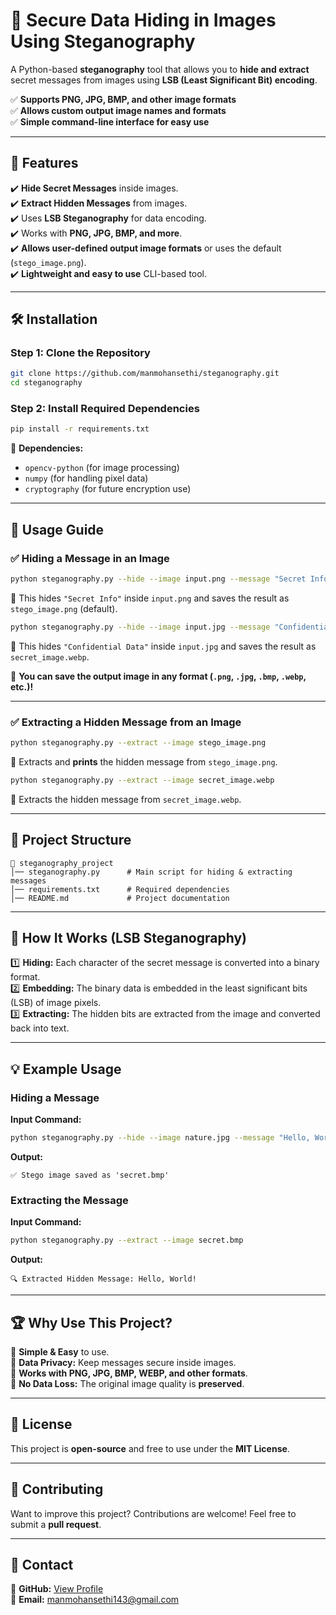 # 🔐 **Secure Data Hiding in Images Using Steganography**  

A Python-based **steganography** tool that allows you to **hide and extract** secret messages from images using **LSB (Least Significant Bit) encoding**.  

✅ **Supports PNG, JPG, BMP, and other image formats**  
✅ **Allows custom output image names and formats**  
✅ **Simple command-line interface for easy use**  

---

## 📌 **Features**  
✔️ **Hide Secret Messages** inside images.  
✔️ **Extract Hidden Messages** from images.  
✔️ Uses **LSB Steganography** for data encoding.  
✔️ Works with **PNG, JPG, BMP, and more**.  
✔️ **Allows user-defined output image formats** or uses the default (`stego_image.png`).  
✔️ **Lightweight and easy to use** CLI-based tool.  

---

## 🛠 **Installation**  

### **Step 1: Clone the Repository**  
```bash
git clone https://github.com/manmohansethi/steganography.git
cd steganography
```

### **Step 2: Install Required Dependencies**  
```bash
pip install -r requirements.txt
```

📌 **Dependencies:**  
- `opencv-python` (for image processing)  
- `numpy` (for handling pixel data)  
- `cryptography` (for future encryption use)  

---

## 🚀 **Usage Guide**  

### ✅ **Hiding a Message in an Image**  
```bash
python steganography.py --hide --image input.png --message "Secret Info"
```
🔹 This hides `"Secret Info"` inside `input.png` and saves the result as `stego_image.png` (default).  

```bash
python steganography.py --hide --image input.jpg --message "Confidential Data" --o secret_image.webp
```
🔹 This hides `"Confidential Data"` inside `input.jpg` and saves the result as `secret_image.webp`.  

📌 **You can save the output image in any format (`.png`, `.jpg`, `.bmp`, `.webp`, etc.)!**  

---

### ✅ **Extracting a Hidden Message from an Image**  
```bash
python steganography.py --extract --image stego_image.png
```
🔹 Extracts and **prints** the hidden message from `stego_image.png`.  

```bash
python steganography.py --extract --image secret_image.webp
```
🔹 Extracts the hidden message from `secret_image.webp`.  

---

## 📂 **Project Structure**  
```
📁 steganography_project
│── steganography.py      # Main script for hiding & extracting messages
│── requirements.txt      # Required dependencies
│── README.md             # Project documentation
```

---

## 🤖 **How It Works (LSB Steganography)**  
1️⃣ **Hiding:** Each character of the secret message is converted into a binary format.  
2️⃣ **Embedding:** The binary data is embedded in the least significant bits (LSB) of image pixels.  
3️⃣ **Extracting:** The hidden bits are extracted from the image and converted back into text.  

---

## 💡 **Example Usage**  
### **Hiding a Message**
**Input Command:**
```bash
python steganography.py --hide --image nature.jpg --message "Hello, World!" --o secret.bmp
```
**Output:**
```
✅ Stego image saved as 'secret.bmp'
```

### **Extracting the Message**
**Input Command:**
```bash
python steganography.py --extract --image secret.bmp
```
**Output:**
```
🔍 Extracted Hidden Message: Hello, World!
```

---

## 🏆 **Why Use This Project?**  
🔹 **Simple & Easy** to use.  
🔹 **Data Privacy:** Keep messages secure inside images.  
🔹 **Works with PNG, JPG, BMP, WEBP, and other formats**.  
🔹 **No Data Loss:** The original image quality is **preserved**.  

---

## 📜 **License**  
This project is **open-source** and free to use under the **MIT License**.  

---

## 🌟 **Contributing**  
Want to improve this project? Contributions are welcome! Feel free to submit a **pull request**.

---

## 📧 **Contact**  
📌 **GitHub:** [View Profile](https://github.com/manmohansethi)  
📌 **Email:** manmohansethi143@gmail.com  

